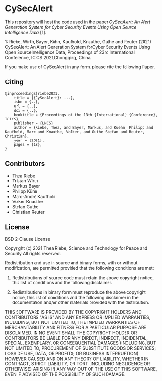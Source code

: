 # CySecAlert

This repository will host the code used in the paper _CySecAlert: An Alert Generation System for Cyber Security Events Using Open Source Intelligence Data_ [1].

1: Riebe, Wirth, Bayer, Kühn, Kaufhold, Knauthe, Guthe and Reuter (2021) CySecAlert: An Alert Generation System forCyber Security Events Using Open SourceIntelligence Data, Proceedings of 23rd International Conference, ICICS 2021,Chongqing, China. 

If you make use of CySecAlert in any form, please cite the following Paper.

## Citing

```
@inproceedings{riebe2021,
	title = {{CySecAlert}: ...},
	isbn = {..},
	url = {..},
	doi = {..},
	booktitle = {Proceedings of the 13th {International} {Conference}, ICICS},
	publisher = {LNCS},
	author = {Riebe, Thea, and Bayer, Markus, and Kuehn, Philipp and Kaufhold, Marc and Knauthe, Volker, and Guthe Stefan and Reuter, Christian},
	year = {2021},
	pages = {18},
}
```

## Contributors

- Thea Riebe
- Tristan Wirth
- Markus Bayer
- Philipp Kühn
- Marc-André Kaufhold 
- Volker Knauthe
- Stefan Guthe
- Christian Reuter 

## License

BSD 2-Clause License

Copyright (c) 2021 Thea Riebe, Science and Technology for Peace and Security
All rights reserved.

Redistribution and use in source and binary forms, with or without
modification, are permitted provided that the following conditions are met:

1. Redistributions of source code must retain the above copyright notice, this
   list of conditions and the following disclaimer.

2. Redistributions in binary form must reproduce the above copyright notice,
   this list of conditions and the following disclaimer in the documentation
   and/or other materials provided with the distribution.

THIS SOFTWARE IS PROVIDED BY THE COPYRIGHT HOLDERS AND CONTRIBUTORS "AS IS"
AND ANY EXPRESS OR IMPLIED WARRANTIES, INCLUDING, BUT NOT LIMITED TO, THE
IMPLIED WARRANTIES OF MERCHANTABILITY AND FITNESS FOR A PARTICULAR PURPOSE ARE
DISCLAIMED. IN NO EVENT SHALL THE COPYRIGHT HOLDER OR CONTRIBUTORS BE LIABLE
FOR ANY DIRECT, INDIRECT, INCIDENTAL, SPECIAL, EXEMPLARY, OR CONSEQUENTIAL
DAMAGES (INCLUDING, BUT NOT LIMITED TO, PROCUREMENT OF SUBSTITUTE GOODS OR
SERVICES; LOSS OF USE, DATA, OR PROFITS; OR BUSINESS INTERRUPTION) HOWEVER
CAUSED AND ON ANY THEORY OF LIABILITY, WHETHER IN CONTRACT, STRICT LIABILITY,
OR TORT (INCLUDING NEGLIGENCE OR OTHERWISE) ARISING IN ANY WAY OUT OF THE USE
OF THIS SOFTWARE, EVEN IF ADVISED OF THE POSSIBILITY OF SUCH DAMAGE.


